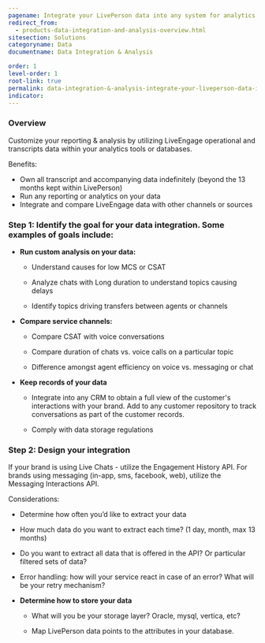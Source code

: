 ```yaml
---
pagename: Integrate your LivePerson data into any system for analytics
redirect_from:
  - products-data-integration-and-analysis-overview.html
sitesection: Solutions
categoryname: Data
documentname: Data Integration & Analysis

order: 1
level-order: 1
root-link: true
permalink: data-integration-&-analysis-integrate-your-liveperson-data-into-any-system-for-analytics.html
indicator:
---
```


### Overview

Customize your reporting & analysis by utilizing LiveEngage operational and transcripts data within your analytics tools or databases.

Benefits:

* Own all transcript and accompanying data indefinitely (beyond the 13 months kept within LivePerson)
* Run any reporting or analytics on your data
* Integrate and compare LiveEngage data with other channels or sources

### Step 1: Identify the goal for your data integration.  Some examples of goals include:

* **Run custom analysis on your data:**

	* Understand causes for low MCS or CSAT

	* Analyze chats with Long duration to understand topics causing delays

	* Identify topics driving transfers between agents or channels

* **Compare service channels:**

	* Compare CSAT with voice conversations

	* Compare duration of chats vs. voice calls on a particular topic

	* Difference amongst agent efficiency on voice vs. messaging or chat

* **Keep records of your data**

	* Integrate into any CRM to obtain a full view of the customer's interactions with your brand.  Add to any customer repository to track conversations as part of the customer records.

	* Comply with data storage regulations

### Step 2: Design your integration

If your brand is using Live Chats - utilize the Engagement History API.
For brands using messaging (in-app, sms, facebook, web), utilize the Messaging Interactions API.

Considerations:

* Determine how often you’d like to extract your data

* How much data do you want to extract each time? (1 day, month, max 13 months)

* Do you want to extract all data that is offered in the API? Or particular filtered sets of data?

* Error handling: how will your service react in case of an error? What will be your retry mechanism?

* **Determine how to store your data**

	* What will you be your storage layer? Oracle, mysql, vertica, etc?

	* Map LivePerson data points to the attributes in your database.  

